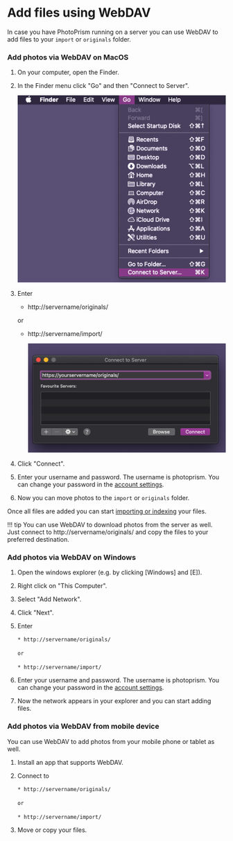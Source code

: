 # Add files using WebDAV #
In case you have PhotoPrism running on a server you can use WebDAV to add files to your `import` or `originals` folder.

### Add photos via WebDAV on MacOS ###
1. On your computer, open the Finder.
2. In the Finder menu click "Go" and then "Connect to Server". 

      ![Screenshot](img/webdav-1.png)

3. Enter 

    * http://servername/originals/

    or 

    * http://servername/import/

      ![Screenshot](img/webdav-2.png)

4. Click "Connect".

5. Enter your username and password. The username is photoprism. You can change your password in the [account settings](../settings/account.md).

6. Now you can move photos to the `import` or `originals` folder.

Once all files are added you can start [importing or indexing](import-vs-index.md) your files.

!!! tip 
    You can use WebDAV to download photos from the server as well. 
    Just connect to http://servername/originals/ and copy the files to your preferred destination.

### Add photos via WebDAV on Windows ###
1. Open the windows explorer (e.g. by clicking [Windows] and [E]).
2. Right click on "This Computer".
3. Select "Add Network".
4. Click "Next".
5. Enter 
   
       * http://servername/originals/
   
       or 
   
       * http://servername/import/
       
6. Enter your username and password. The username is photoprism. You can change your password in the [account settings](../settings/account.md).
7. Now the network appears in your explorer and you can start adding files.


### Add photos via WebDAV from mobile device ###
You can use WebDAV to add photos from your mobile phone or tablet as well.

1. Install an app that supports WebDAV.
2. Connect to 
      
       * http://servername/originals/
   
       or 
   
       * http://servername/import/
       
3. Move or copy your files.
